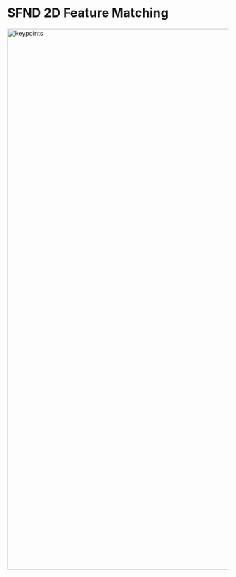 # SFND 2D Feature Matching

<img width="1230" alt="keypoints" src="https://user-images.githubusercontent.com/86852558/124347495-5ed5dd80-dbe5-11eb-8cb4-057847213aa6.png">
